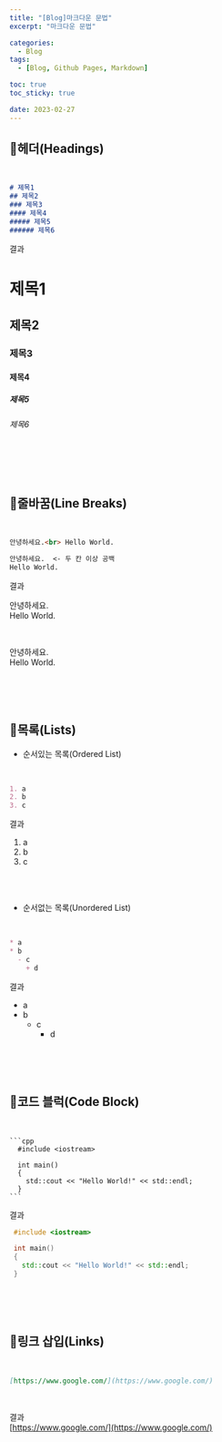 ```yaml
---
title: "[Blog]마크다운 문법"
excerpt: "마크다운 문법"

categories:
  - Blog
tags:
  - [Blog, Github Pages, Markdown]

toc: true
toc_sticky: true

date: 2023-02-27
---
```


## 📝헤더(Headings)

<br>

```markdown
# 제목1
## 제목2
### 제목3
#### 제목4
##### 제목5
###### 제목6
```
결과
<br>

# 제목1
## 제목2
### 제목3
#### 제목4
##### 제목5
###### 제목6

<br><br><br>

## 📝줄바꿈(Line Breaks)

<br>

```markdown
안녕하세요.<br> Hello World.

안녕하세요.  <- 두 칸 이상 공백
Hello World.
```
결과
<br>

안녕하세요.<br> Hello World.

<br>

안녕하세요.  
Hello World.

<br><br><br>

## 📝목록(Lists)

* 순서있는 목록(Ordered List)

<br>

``` markdown
1. a
2. b
3. c
```
결과
<br>

1. a
2. b
3. c

<br><br>


* 순서없는 목록(Unordered List)

<br>

``` markdown
* a
* b
  - c
    + d
```
결과
<br>

* a
* b
  - c
    + d

<br><br><br>

## 📝코드 블럭(Code Block)

<br>

    ```cpp
      #include <iostream>

      int main()
      {
        std::cout << "Hello World!" << std::endl;
      }
    ```


결과
<br>

 ```cpp
  #include <iostream>

  int main()
  {
    std::cout << "Hello World!" << std::endl;
  }
```

<br><br><br>

## 📝링크 삽입(Links)

<br>

```markdown
[https://www.google.com/](https://www.google.com/)
```

<br>

결과
<br>
[https://www.google.com/](https://www.google.com/)